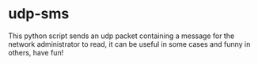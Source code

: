 # udp-sms
This python script sends an udp packet containing a message for the network administrator to read, it can be useful in some cases and funny in others, have fun!

